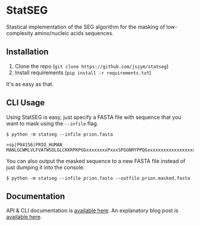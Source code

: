 # StatSEG
Stastical implementation of the SEG algorithm for the
masking of low-complexity amino/nucleic acids sequences.

## Installation

1. Clone the repo (`git clone https://github.com/jszym/statseg`)
2. Install requirements (`pip install -r requirements.txt`)

It's as easy as that.

## CLI Usage

Using StatSEG is easy, just specify a FASTA file with sequence that you want to mask using the `--infile` flag.

```
$ python -m statseg --infile prion.fasta

>sp|P04156|PRIO_HUMAN
MANLGCWMLVLFVATWSDLGLCKKRPKPGGxxxxxxxxPxxxSPGGNRYPPQGxxxxxxxxxxxxxxxxxxxxxxxxxxxxxxxxxxxxxxxxxxxxQWNKPSKPKTNMKHMxxxxxxxxxxxxxxxYMLGSAMSRPIIHFGSDYEDRYYRENMHRYPNQVYYRPMDEYSNQNNFVHDCVNITIKQHTVTTTTKGExxxETDVKMMERVVEQMCITQYERESQAYYQRGSSMVLFSxxPVILLISFLIFLxxG
``` 

You can also output the masked sequence to a new FASTA file instead of just dumping it into the console.

```
$ python -m statseg --infile prion.fasta --outfile prion.masked.fasta
```

## Documentation

API & CLI documentation is [available here](http://cs.mcgill.ca/~jszymb/statseg/index.html). An explanatory blog post is [available here](https://jszym.com/blog/quick-n-dirty-protein-dna-low-complexity-masking-implementation.html).